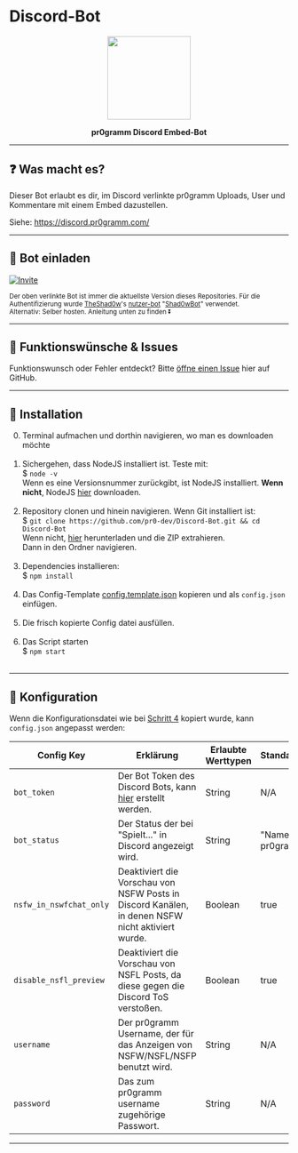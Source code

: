 # Discord-Bot

<p align="center"><img height="150" width="auto" src="https://i.imgur.com/ff7vivP.png" /></p>
<p align="center"><b>pr0gramm Discord Embed-Bot</b></p>
<hr>

## :question: Was macht es?

Dieser Bot erlaubt es dir, im Discord verlinkte pr0gramm Uploads, User und Kommentare mit einem Embed dazustellen.

Siehe: https://discord.pr0gramm.com/

<hr>

## :satellite: Bot einladen

[![Invite](https://i.imgur.com/MCuTS88.png)](https://discordapp.com/oauth2/authorize?client_id=545621952849510400&scope=bot&permissions=125952)

<sub>Der oben verlinkte Bot ist immer die aktuellste Version dieses Repositories. Für die Authentifizierung wurde [TheShad0w](https://pr0gramm.com/user/TheShad0w)'s [nutzer-bot](https://pr0gramm.com/faq:user-status) "[Shad0wBot](https://pr0gramm.com/user/Shad0wBot)" verwendet. <br>
Alternativ: Selber hosten. Anleitung unten zu finden ⏬ </sub>

<hr>

## :diamond_shape_with_a_dot_inside: Funktionswünsche & Issues

Funktionswunsch oder Fehler entdeckt? Bitte [öffne einen Issue](https://github.com/pr0-dev/Discord-Bot/issues/new/choose) hier auf GitHub.

<hr>

## :wrench: Installation

0. Terminal aufmachen und dorthin navigieren, wo man es downloaden möchte <br><br>
1. Sichergehen, dass NodeJS installiert ist. Teste mit: <br>
$ `node -v` <br>
Wenn es eine Versionsnummer zurückgibt, ist NodeJS installiert.
 **Wenn nicht**, NodeJS <a href="https://nodejs.org/en/download/package-manager/">hier</a> downloaden. <br><br>
2. Repository clonen und hinein navigieren. Wenn Git installiert ist: <br>
$ `git clone https://github.com/pr0-dev/Discord-Bot.git && cd Discord-Bot` <br>
Wenn nicht, <a href="https://github.com/pr0-dev/Discord-Bot/archive/master.zip">hier</a> herunterladen und die ZIP extrahieren. <br>
Dann in den Ordner navigieren.<br><br>
3. Dependencies installieren: <br>
$ `npm install`<br><br>
4. Das Config-Template [config.template.json](https://github.com/pr0-dev/Discord-Bot/blob/master/config.template.json) kopieren und als `config.json` einfügen.<br><br>
5. Die frisch kopierte Config datei ausfüllen. <br><br>
6. Das Script starten <br>
$ `npm start` <br><br>

<hr>

## :nut_and_bolt: Konfiguration

Wenn die Konfigurationsdatei wie bei [Schritt 4](#wrench-installation) kopiert wurde, kann `config.json` angepasst werden:

| Config Key | Erklärung | Erlaubte Werttypen | Standardwert |
| ---------- | --------- | ------------------ | ------------ |
| `bot_token` | Der Bot Token des Discord Bots, kann [hier](https://discordapp.com/developers/) erstellt werden. | String | N/A |
| `bot_status` | Der Status der bei "Spielt..." in Discord angezeigt wird. | String | "Name ist pr0gramm"
| `nsfw_in_nswfchat_only` | Deaktiviert die Vorschau von NSFW Posts in Discord Kanälen, in denen NSFW nicht aktiviert wurde. | Boolean | true |
| `disable_nsfl_preview` | Deaktiviert die Vorschau von NSFL Posts, da diese gegen die Discord ToS verstoßen. | Boolean | true | 
| `username` | Der pr0gramm Username, der für das Anzeigen von NSFW/NSFL/NSFP benutzt wird. | String | N/A |
| `password` | Das zum pr0gramm username zugehörige Passwort. | String | N/A |

<hr>
